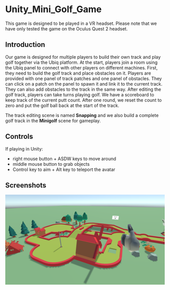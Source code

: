 # Unity_Mini_Golf_Game

This game is designed to be played in a VR headset. Please note that we have only tested the game on the Oculus Quest 2 headset.

## Introduction
Our game is designed for multiple players to build their own track and play golf together via the Ubiq platform. At the start, players join a room using the Ubiq panel to connect with other players on different machines. First, they need to build the golf track and place obstacles on it. Players are provided with one panel of track patches and one panel of obstacles. They can click on a patch on the panel to spawn it and link it to the current track. They can also add obstacles to the track in the same way. After editing the golf track, players can take turns playing golf. We have a scoreboard to keep track of the current putt count. After one round, we reset the count to zero and put the golf ball back at the start of the track.

The track editing scene is named **Snapping** and we also build a complete golf track in the **Minigolf** scene for gameplay.

## Controls
If playing in Unity:

- right mouse button + ASDW keys to move around
- middle mouse button to grab objects
- Control key to aim + Alt key to teleport the avatar

## Screenshots

![result](https://github.com/Lixiyao-meow/Unity_Mini_Golf_Game/blob/main/Recordings/full_scene.png)
